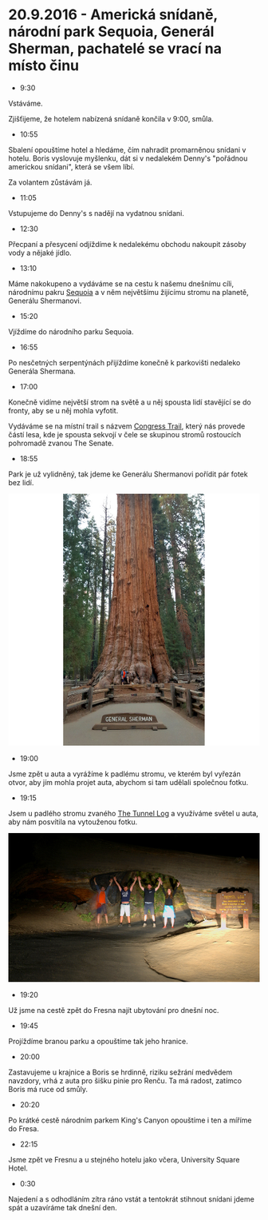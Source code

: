 # 20.9.2016 - Americká snídaně, národní park Sequoia, Generál Sherman, pachatelé se vrací na místo činu

   * 9:30

Vstáváme.

Zjišťijeme, že hotelem nabízená snídaně končila v 9:00, smůla.

   * 10:55

Sbalení opouštíme hotel a hledáme, čím nahradit promarněnou snídani v hotelu. Boris vyslovuje myšlenku, dát si v nedalekém Denny's "pořádnou americkou snídani", která se všem líbí.

Za volantem zůstávám já.

   * 11:05

Vstupujeme do Denny's s nadějí na vydatnou snídani.

   * 12:30

Přecpaní a přesycení odjíždíme k nedalekému obchodu nakoupit zásoby vody a nějaké jídlo.

   * 13:10

Máme nakokupeno a vydáváme se na cestu k našemu dnešnímu cíli, národnímu pakru [Sequoia](https://cs.wikipedia.org/wiki/N%C3%A1rodn%C3%AD_park_Sequoia) a v něm největšímu žijícímu stromu na planetě, Generálu Shermanovi.

   * 15:20

Vjíždíme do národního parku Sequoia.

   * 16:55

Po nesčetných serpentýnách přijíždíme konečně k parkovišti nedaleko Generála Shermana.

   * 17:00

Konečně vidíme největší strom na světě a u něj spousta lidí stavějící se do fronty, aby se u něj mohla vyfotit.

Vydáváme se na místní trail s názvem [Congress Trail](http://www.redwoodhikes.com/SequoiaNP/Congress.html), který nás provede částí lesa, kde je spousta sekvojí v čele se skupinou stromů rostoucích pohromadě zvanou The Senate.

   * 18:55

Park je už vylidněný, tak jdeme ke Generálu Shermanovi pořídit pár fotek bez lidí.

![Já pod největším žijícím stromem na planetě - Generálem Shermanem](images/20160920/20160920_185415.jpg)

   * 19:00

Jsme zpět u auta a vyrážíme k padlému stromu, ve kterém byl vyřezán otvor, aby jím mohla projet auta, abychom si tam udělali společnou fotku.

   * 19:15

Jsem u padlého stromu zvaného [The Tunnel Log](http://www.roadsideamerica.com/story/21675) a využíváme světel u auta, aby nám posvítila na vytouženou fotku.

![Naše výprava pod stromem The Tunnel Log](images/20160920/DSC_2926.jpg)

   * 19:20

Už jsme na cestě zpět do Fresna najít ubytování pro dnešní noc.

   * 19:45

Projíždíme branou parku a opouštíme tak jeho hranice.

   * 20:00

Zastavujeme u krajnice a Boris se hrdinně, riziku sežrání medvědem navzdory, vrhá z auta pro šišku pinie pro Renču. Ta má radost, zatímco Boris má ruce od smůly.

   * 20:20

Po krátké cestě národním parkem King's Canyon opouštíme i ten a míříme do Fresa.

   * 22:15

Jsme zpět ve Fresnu a u stejného hotelu jako včera, University Square Hotel.

   * 0:30

Najedení a s odhodláním zítra ráno vstát a tentokrát stihnout snídani jdeme spát a uzavíráme tak dnešní den.

